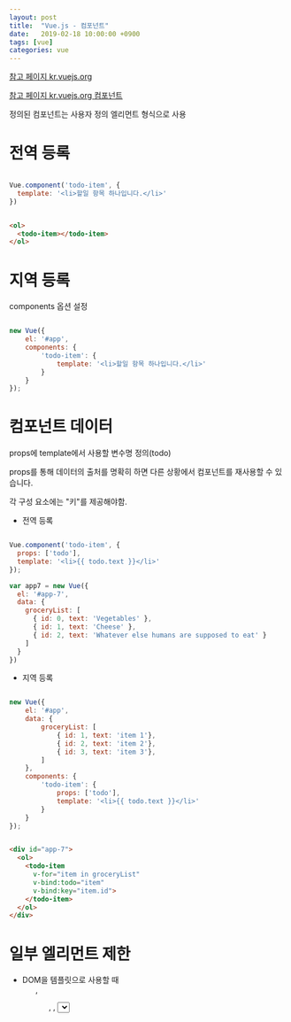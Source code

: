 ```yaml
---
layout: post
title:  "Vue.js - 컴포넌트"
date:   2019-02-18 10:00:00 +0900
tags: [vue]
categories: vue
---
```


[참고 페이지 kr.vuejs.org](https://kr.vuejs.org/v2/guide/index.html#%EC%BB%B4%ED%8F%AC%EB%84%8C%ED%8A%B8%EB%A5%BC-%EC%82%AC%EC%9A%A9%ED%95%9C-%EC%9E%91%EC%84%B1%EB%B0%A9%EB%B2%95)

[참고 페이지 kr.vuejs.org 컴포넌트](https://kr.vuejs.org/v2/guide/components.html)

정의된 컴포넌트는 사용자 정의 엘리먼트 형식으로 사용

# 전역 등록

~~~ javascript

Vue.component('todo-item', {
  template: '<li>할일 항목 하나입니다.</li>'
})
~~~

~~~ html

<ol>  
  <todo-item></todo-item>
</ol>

~~~

# 지역 등록

components 옵션 설정

~~~ javascript

new Vue({
    el: '#app',
    components: {
        'todo-item': {            
            template: '<li>할일 항목 하나입니다.</li>'
        }
    }
});

~~~

# 컴포넌트 데이터 

props에 template에서 사용할 변수명 정의(todo) 

props를 통해 데이터의 출처를 명확히 하면 다른 상황에서 컴포넌트를 재사용할 수 있습니다.

각 구성 요소에는 "키"를 제공해야함.

- 전역 등록

~~~ javascript

Vue.component('todo-item', {  
  props: ['todo'],
  template: '<li>{{ todo.text }}</li>'
});

var app7 = new Vue({
  el: '#app-7',
  data: {
    groceryList: [
      { id: 0, text: 'Vegetables' },
      { id: 1, text: 'Cheese' },
      { id: 2, text: 'Whatever else humans are supposed to eat' }
    ]
  }
})

~~~

- 지역 등록

~~~ javascript

new Vue({
    el: '#app',
    data: {
        groceryList: [
            { id: 1, text: 'item 1'},
            { id: 2, text: 'item 2'},
            { id: 3, text: 'item 3'},
        ]
    },
    components: {
        'todo-item': {
            props: ['todo'],
            template: '<li>{{ todo.text }}</li>'
        }
    }
});

~~~

~~~ html

<div id="app-7">
  <ol>
    <todo-item
      v-for="item in groceryList"
      v-bind:todo="item"
      v-bind:key="item.id">
    </todo-item>
  </ol>
</div>

~~~

# 일부 엘리먼트 제한

- DOM을 템플릿으로 사용할 때 <ul>, <ol>, <table>, <select> 사용 제한 됨.
  문자열 템플릿을 사용하거나 'is' 특수 속성을 사용하여 제한 사항 해결 가능
  - 문자열 템플릿(가능한 경우 항상 문자열 템플릿을 사용하는 것이 좋습니다.)
    - <script type="text/x-template">
    - JavaScript 인라인 템플릿 문자열
    - .vue 컴포넌트
  - 'is' 특수 속성

~~~ html

<table>
  <tr is="my-row"></tr>
</table>

~~~

# 컴포넌트내 data는 함수여야합니다.

~~~ javascript

new Vue({
    el: '#app',
    components: {
        'my-component':{
            template: '<span>{{ message }}</span>',
            data: function() {
                return {
                    message: 'hello'
                };
            }
        }
    }
});

~~~

# 컴포넌트 props camelCase는 html 속서명 kebab-case로 매칭 된다.

~~~ javascript

Vue.component('child', {
  // JavaScript는 camelCase
  props: ['myMessage'],
  template: '<span>{{ myMessage }}</span>'
})

~~~

~~~ html

<!-- HTML는 kebab-case -->
<child my-message="안녕하세요!"></child>

~~~

# 부모-자식 컴포넌트 관계

Vue.js에서 부모-자식 컴포넌트 관계는 props는 아래로, events 위로 라고 요약 할 수 있습니다. 

부모는 props를 통해 자식에게 데이터를 전달하고 자식은 events를 통해 부모에게 메시지를 보냅니다

![부모-자식 컴포넌트 관계](https://kr.vuejs.org/images/props-events.png)

# v-on을 이용한 사용자 지정 이벤트($emit)

자식 컨포넌트가 부모에게 이벤트를 전송하는 방법

태그에 선언된 increment를 기준으로 부모 method를 바인딩하고 자식에서는 $emit('increment')를 통해 호출.

~~~ html

<div id="counter-event-example">
  <p>{{ total }}</p>
  <button-counter v-on:increment="incrementTotal"></button-counter>
  <button-counter v-on:increment="incrementTotal"></button-counter>
</div>

~~~

~~~ javascript

Vue.component('button-counter', {
  template: '<button v-on:click="incrementCounter">{{ counter }}</button>',
  data: function () {
    return {
      counter: 0
    }
  },
  methods: {
    incrementCounter: function () {
      this.counter += 1
      this.$emit('increment')
    }
  },
})

new Vue({
  el: '#counter-event-example',
  data: {
    total: 0
  },
  methods: {
    incrementTotal: function () {
      this.total += 1
    }
  }
})

~~~